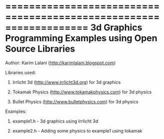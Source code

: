 ==================================================================
   3d Graphics Programming Examples using Open Source Libraries
==================================================================

Author: Karim Lalani (http://karimlalani.blogspot.com)

Libraries used:

1. Irrlicht 3d (http://www.irrlicht3d.org) for 3d graphics

2. Tokamak Physics (http://www.tokamakphysics.com) for 3d physics

3. Bullet Physics (http://www.bulletphysics.com) for 3d physics


Examples:

1. example1.h - 3d graphics using Irrlicht 3d

2. example2.h - Adding some physics to example1 using tokamak
